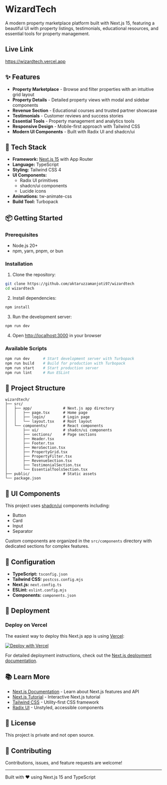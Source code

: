 # WizardTech

A modern property marketplace platform built with Next.js 15, featuring a beautiful UI with property listings, testimonials, educational resources, and essential tools for property management.

## Live Link
https://wizardtech.vercel.app

## ✨ Features

- **Property Marketplace** - Browse and filter properties with an intuitive grid layout
- **Property Details** - Detailed property views with modal and sidebar components
- **Revenue Section** - Educational courses and trusted partner showcase
- **Testimonials** - Customer reviews and success stories
- **Essential Tools** - Property management and analytics tools
- **Responsive Design** - Mobile-first approach with Tailwind CSS
- **Modern UI Components** - Built with Radix UI and shadcn/ui

## 🚀 Tech Stack

- **Framework:** [Next.js 15](https://nextjs.org) with App Router
- **Language:** TypeScript
- **Styling:** Tailwind CSS 4
- **UI Components:**
  - Radix UI primitives
  - shadcn/ui components
  - Lucide icons
- **Animations:** tw-animate-css
- **Build Tool:** Turbopack

## 📦 Getting Started

### Prerequisites

- Node.js 20+
- npm, yarn, pnpm, or bun

### Installation

1. Clone the repository:
```bash
git clone https://github.com/aktaruzzamanjoti97/wizardtech
cd wizardtech
```

2. Install dependencies:
```bash
npm install
```

3. Run the development server:
```bash
npm run dev
```

4. Open [http://localhost:3000](http://localhost:3000) in your browser

### Available Scripts

```bash
npm run dev      # Start development server with Turbopack
npm run build    # Build for production with Turbopack
npm run start    # Start production server
npm run lint     # Run ESLint
```

## 📁 Project Structure

```
wizardtech/
├── src/
│   ├── app/              # Next.js app directory
│   │   ├── page.tsx      # Home page
│   │   ├── login/        # Login page
│   │   └── layout.tsx    # Root layout
│   └── components/       # React components
│       ├── ui/           # shadcn/ui components
│       ├── sections/     # Page sections
│       ├── Header.tsx
│       ├── Footer.tsx
│       ├── HeroSection.tsx
│       ├── PropertyGrid.tsx
│       ├── PropertyFilter.tsx
│       ├── RevenueSection.tsx
│       ├── TestimonialSection.tsx
│       └── EssentialToolsSection.tsx
├── public/               # Static assets
└── package.json
```

## 🎨 UI Components

This project uses [shadcn/ui](https://ui.shadcn.com/) components including:
- Button
- Card
- Input
- Separator

Custom components are organized in the `src/components` directory with dedicated sections for complex features.

## 🔧 Configuration

- **TypeScript:** `tsconfig.json`
- **Tailwind CSS:** `postcss.config.mjs`
- **Next.js:** `next.config.ts`
- **ESLint:** `eslint.config.mjs`
- **Components:** `components.json`

## 🚢 Deployment

### Deploy on Vercel

The easiest way to deploy this Next.js app is using [Vercel](https://vercel.com/new):

[![Deploy with Vercel](https://vercel.com/button)](https://vercel.com/new/clone?repository-url=https://github.com/yourusername/wizardtech)

For detailed deployment instructions, check out the [Next.js deployment documentation](https://nextjs.org/docs/app/building-your-application/deploying).

## 📚 Learn More

- [Next.js Documentation](https://nextjs.org/docs) - Learn about Next.js features and API
- [Next.js Tutorial](https://nextjs.org/learn) - Interactive Next.js tutorial
- [Tailwind CSS](https://tailwindcss.com/docs) - Utility-first CSS framework
- [Radix UI](https://www.radix-ui.com/) - Unstyled, accessible components

## 📄 License

This project is private and not open source.

## 🤝 Contributing

Contributions, issues, and feature requests are welcome!

---

Built with ❤️ using Next.js 15 and TypeScript
